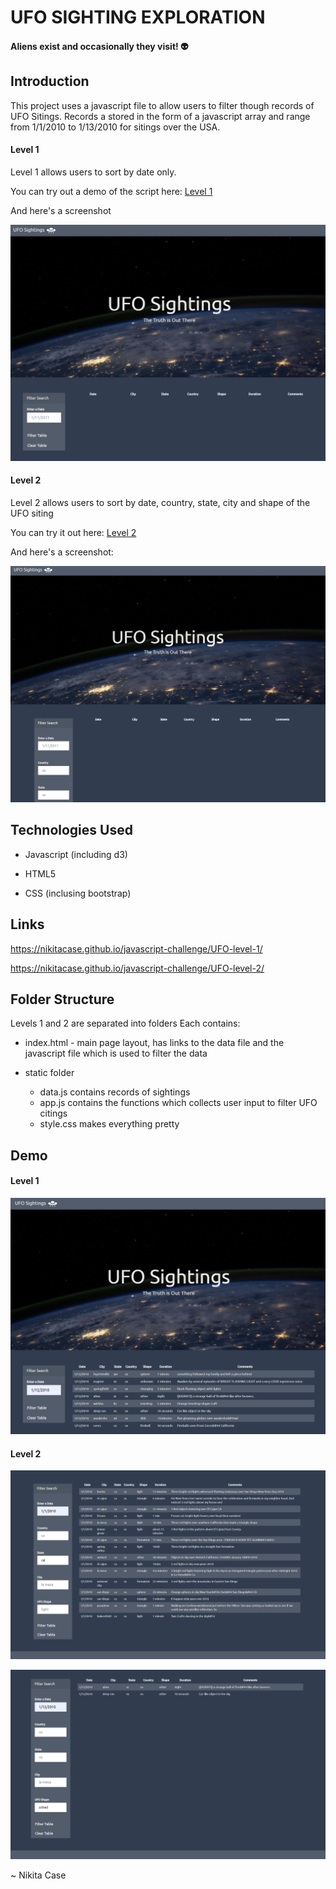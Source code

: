 # UFO SIGHTING EXPLORATION 
#### Aliens exist and occasionally they visit! :alien:

## Introduction

This project uses a javascript file to allow users to filter though records of UFO Sitings. Records a stored in the form of a javascript array and range from 1/1/2010 to 1/13/2010 for sitings over the USA. 


#### Level 1

Level 1 allows users to sort by date only. 

You can try out a demo of the script here: [Level 1](https://nikitacase.github.io/UFO-Sighting-Exploration/UFO-level-1/) 


And here's a screenshot


![Level 1](UFO-level-1/static/images/ss-1-0.png)


#### Level 2
Level 2 allows users to sort by date, country, state, city and shape of the UFO siting


You can try it out here: [Level 2](https://nikitacase.github.io/UFO-Sighting-Exploration/UFO-level-2/) 


And here's a screenshot: 

![Level 2](UFO-level-2/static/images/ss-2-0.png)



## Technologies Used

 * Javascript (including d3)
 
 * HTML5 
 
 * CSS (inclusing bootstrap) 
 
 
 
## Links
https://nikitacase.github.io/javascript-challenge/UFO-level-1/


https://nikitacase.github.io/javascript-challenge/UFO-level-2/ 



## Folder Structure

Levels 1 and 2 are separated into folders
Each contains: 
* index.html - main page layout, has links to the data file and the javascript file which is used to filter the data

* static folder

  * data.js contains records of sightings
  * app.js contains the functions which collects user input to filter UFO citings
  * style.css makes everything pretty


## Demo 

#### Level 1 
![Level 1](UFO-level-1/static/images/ss-1-1.png)

#### Level 2 
![Level 2](UFO-level-2/static/images/ss-2-1.png)


![Level 2](UFO-level-2/static/images/ss-2-2.png)



~ Nikita Case
